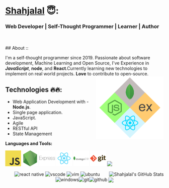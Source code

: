 # <a href="https://www.linkedin.com/in/m-shahjalal/">Shahjalal</a> 😇:

### Web Developer | Self-Thought Programmer | Learner | Author

<br/>
<br/>
## About ::

I'm a self-thought programmer since 2019. Passionate about software development, Machine Learning and Open Source, I've Experience in _**JavaScript**_, **node**, and **React**.Currently learning new technologies to implement on real world projects. **Love** to contribute to open-source.
<a href="#"><img src="./images/cover.png" align="right" height="200" /></a>

## Technologies 🔥🔥:

-   Web Application Development with -**Node.js**.
-   Single page application.
-   JavaScript.
-   Agile
-   RESTful API
-   State Management

**Languages and Tools:**

<code><img height="50" src="https://raw.githubusercontent.com/github/explore/80688e429a7d4ef2fca1e82350fe8e3517d3494d/topics/javascript/javascript.png"></code>
<code><img height="50" src="https://raw.githubusercontent.com/github/explore/80688e429a7d4ef2fca1e82350fe8e3517d3494d/topics/nodejs/nodejs.png"></code>
<code><img height="50" src="https://raw.githubusercontent.com/github/explore/80688e429a7d4ef2fca1e82350fe8e3517d3494d/topics/express/express.png"></code>
<code><img height="50" src="https://raw.githubusercontent.com/github/explore/80688e429a7d4ef2fca1e82350fe8e3517d3494d/topics/react/react.png"></code>
<code><img height="50" src="https://raw.githubusercontent.com/github/explore/80688e429a7d4ef2fca1e82350fe8e3517d3494d/topics/mongodb/mongodb.png"></code>
<code><img height="50" src="https://raw.githubusercontent.com/github/explore/80688e429a7d4ef2fca1e82350fe8e3517d3494d/topics/git/git.png"></code>
<code><img height="50" src="https://upload.wikimedia.org/wikipedia/commons/thumb/8/8e/Nextjs-logo.svg/220px-Nextjs-logo.svg.png"></code>

<img src="https://github-readme-stats.vercel.app/api?username=m-shahjalal&&show_icons=true&theme=radical&line_height=27&v=5" alt="Shahjalal's GitHub Stats" align='right' />

<p align="center"><img src="https://img.shields.io/badge/React-3aabe8.svg?style=for-the-badge&logo=react&logoColor=3aabe8&labelColor=ffffff" alt="react native">
<img src="https://img.shields.io/badge/vscode-blue.svg?style=for-the-badge&logo=visual-studio-code&labelColor=ffffff&logoColor=blue" alt="vscode">
<img src="https://img.shields.io/badge/vim-darkgreen.svg?style=for-the-badge&logo=vim&logoColor=darkgreen&labelColor=ffffff" alt="vim">
<img src="https://img.shields.io/badge/ubuntu-f7873b.svg?style=for-the-badge&logo=ubuntu&labelColor=ffffff&logoColor=f7873b" alt="ubuntu">
<img src="https://img.shields.io/badge/windows-3795fa.svg?style=for-the-badge&logo=windows&logoColor=3795fa&labelColor=ffffff" alt="windows"><img src="https://img.shields.io/badge/git-F05032.svg?style=for-the-badge&logo=git&logoColor=F05032&labelColor=ffffff" alt="git"><img src="https://img.shields.io/badge/github-black.svg?style=for-the-badge&logo=github&logoColor=black&labelColor=ffffff" alt="github">

<img align="center" src="https://github-readme-stats.vercel.app/api/top-langs/?username=m-shahjalal&theme=radical&hide=glsl,python" align="left" />
